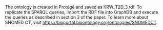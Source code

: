 The ontology is created in Protégé and saved as KRW_T2D_3.rdf. To replicate the SPARQL queries, import the RDF file into GraphDB and execute the queries as described in section 3 of the paper. To learn more about SNOMED CT, visit https://bioportal.bioontology.org/ontologies/SNOMEDCT.
